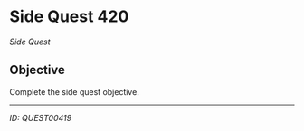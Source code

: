 # Side Quest 420

*Side Quest*

## Objective
Complete the side quest objective.

---
*ID: QUEST00419*